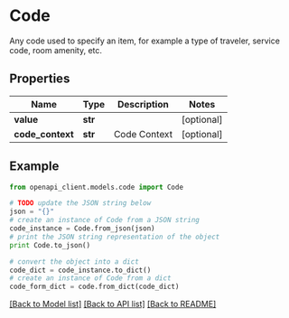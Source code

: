 # Code

Any code used to specify an item, for example a type of traveler, service code, room amenity, etc.

## Properties
Name | Type | Description | Notes
------------ | ------------- | ------------- | -------------
**value** | **str** |  | [optional] 
**code_context** | **str** | Code Context | [optional] 

## Example

```python
from openapi_client.models.code import Code

# TODO update the JSON string below
json = "{}"
# create an instance of Code from a JSON string
code_instance = Code.from_json(json)
# print the JSON string representation of the object
print Code.to_json()

# convert the object into a dict
code_dict = code_instance.to_dict()
# create an instance of Code from a dict
code_form_dict = code.from_dict(code_dict)
```
[[Back to Model list]](../README.md#documentation-for-models) [[Back to API list]](../README.md#documentation-for-api-endpoints) [[Back to README]](../README.md)


